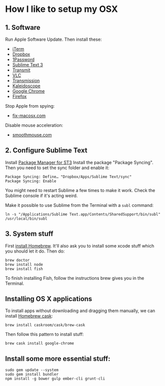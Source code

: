 # How I like to setup my OSX

## 1. Software

Run Apple Software Update. Then install these:

- [iTerm](https://iterm2.com/downloads.html)
- [Dropbox](https://www.dropbox.com/downloading)
- [1Password](https://agilebits.com/onepassword/mac)
- [Sublime Text 3](http://www.sublimetext.com/3)
- [Transmit](http://panic.com/transmit/)
- [VLC](http://www.videolan.org/vlc/index.html)
- [Transmission](http://www.transmissionbt.com/download/)
- [Kaleidoscope](http://kaleidoscopeapp.com)
- [Google Chrome](https://www.google.com/intl/en/chrome/browser/)
- [Firefox](http://www.mozilla.org/en-US/firefox/new/)

Stop Apple from spying:

- [fix-macosx.com](https://fix-macosx.com/)

Disable mouse acceleration:

- [smoothmouse.com](http://smoothmouse.com)

## 2. Configure Sublime Text

Install [Package Manager for ST3](https://sublime.wbond.net/installation#st3)
Install the package "Package Syncing". Then you need to set the sync folder and enable it:

```
Package Syncing: Define… "Dropbox/Apps/Sublime Text/sync"
Package Syncing: Enable
```

You might need to restart Sublime a few times to make it work. Check the Sublime console if it's acting weird.

Make it possible to use Sublime from the Terminal with a `subl` command:

```
ln -s "/Applications/Sublime Text.app/Contents/SharedSupport/bin/subl" /usr/local/bin/subl
```

## 3. System stuff

First [install Homebrew](http://mxcl.github.com/homebrew/). It'll also ask you to install some xcode stuff which you should let it do. Then do:

```
brew doctor
brew install node
brew install fish
```

To finish installing Fish, follow the instructions brew gives you in the Terminal.

## Installing OS X applications

To install apps without downloading and dragging them manually, we can install [Homebrew cask](http://caskroom.io/):

`brew install caskroom/cask/brew-cask`

Then follow this pattern to install stuff:

`brew cask install google-chrome`

## Install some more essential stuff:

```
sudo gem update --system
sudo gem install bundler
npm install -g bower gulp ember-cli grunt-cli
```
